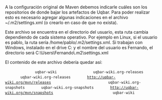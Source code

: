 A la configuración original de Maven debemos indicarle cuáles son los repositorios de donde bajar los artefactos de Uqbar. Para poder realizar esto es necesario agregar algunas indicaciones en el archivo ~/.m2/settings.xml (o crearlo en caso de que no exista).

Este archivo se encuentra en el directorio del usuario, esta ruta cambia dependiendo de cada sistema operativo. Por ejemplo en Linux, si el usuario es pablo, la ruta sería /home/pablo/.m2/settings.xml. Si trabajan con Windows, instalado en el drive C: y el nombre del usuario es Fernando, el directorio será C:\\Users\\Fernando\\.m2\\settings.xml

El contenido de este archivo debería quedar así:

` `<settings xmlns="http://maven.apache.org/POM/4.0.0" xmlns:xsi="http://www.w3.org/2001/XMLSchema-instance"
  xsi:schemaLocation="http://maven.apache.org/POM/4.0.0
  http://maven.apache.org/xsd/settings-1.0.0.xsd">
`   `<profiles>
`     `<profile>
`   `<id>`uqbar-wiki`</id>
`   `<repositories>
`     `<repository>
`       `<id>`uqbar-wiki.org-releases`</id>
`       `<name>`uqbar-wiki.org-releases`</name>
`       `<url>[`http://uqbar-wiki.org/mvn/releases`](http://uqbar-wiki.org/mvn/releases)</url>
`     `</repository>
`     `<repository>
`       `<snapshots/>
`       `<id>`uqbar-wiki.org-snapshots`</id>
`       `<name>`uqbar-wiki.org-snapshots`</name>
`       `<url>[`http://uqbar-wiki.org/mvn/snapshots`](http://uqbar-wiki.org/mvn/snapshots)</url>
`     `</repository>
`   `</repositories>
`     `</profile>
`   `</profiles>
`   `<activeProfiles>
`     `<activeProfile>`uqbar-wiki`</activeProfile>
`   `</activeProfiles>
` `</settings>
